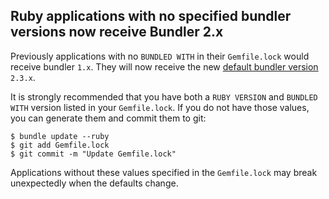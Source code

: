 ## Ruby applications with no specified bundler versions now receive Bundler 2.x

Previously applications with no `BUNDLED WITH` in their `Gemfile.lock` would receive bundler `1.x`. They will now receive the new [default bundler version](https://devcenter.heroku.com/articles/ruby-support-reference#default-bundler-version) `2.3.x`.

It is strongly recommended that you have both a `RUBY VERSION` and `BUNDLED WITH` version listed in your `Gemfile.lock`. If you do not have those values, you can generate them and commit them to git:

```
$ bundle update --ruby
$ git add Gemfile.lock
$ git commit -m "Update Gemfile.lock"
```

Applications without these values specified in the `Gemfile.lock` may break unexpectedly when the defaults change.
